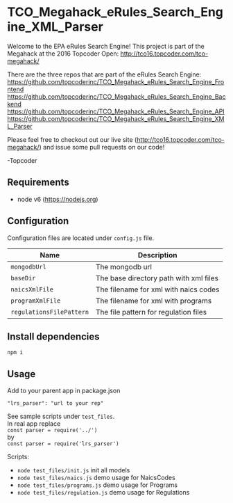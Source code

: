 # TCO_Megahack_eRules_Search_Engine_XML_Parser
Welcome to the EPA eRules Search Engine! This project is part of the Megahack at the 2016 Topcoder Open: http://tco16.topcoder.com/tco-megahack/

There are the three repos that are part of the eRules Search Engine:
https://github.com/topcoderinc/TCO_Megahack_eRules_Search_Engine_Frontend
https://github.com/topcoderinc/TCO_Megahack_eRules_Search_Engine_Backend
https://github.com/topcoderinc/TCO_Megahack_eRules_Search_Engine_API
https://github.com/topcoderinc/TCO_Megahack_eRules_Search_Engine_XML_Parser

Please feel free to checkout out our live site (http://tco16.topcoder.com/tco-megahack/) and issue some pull requests on our code!

-Topcoder


## Requirements
* node v6 (https://nodejs.org)

## Configuration

Configuration files are located under `config.js` file.  

|Name|Description|
|----|-----------|
|`mongodbUrl`| The mongodb url|
|`baseDir`| The base directory path with xml files|
|`naicsXmlFile`| The filename for xml with naics codes|
|`programXmlFile`| The filename for xml with programs|
|`regulationsFilePattern`| The file pattern for regulation files|


## Install dependencies
`npm i`

## Usage

Add to your parent app in package.json
```
"lrs_parser": "url to your rep"
```

See sample scripts under `test_files`.  
In real app replace  
`const parser = require('../')`  
by  
`const parser = require('lrs_parser')`


Scripts:
- `node test_files/init.js` init all models
- `node test_files/naics.js` demo usage for NaicsCodes
- `node test_files/programs.js` demo usage for Programs
- `node test_files/regulation.js` demo usage for Regulations
